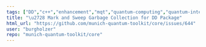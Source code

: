 ```yaml
---
tags: ["DD","c++","enhancement","mqt","quantum-computing","quantum-intermediate-representation","refactor","tum","unitaryHack"]
title: "\u2728 Mark and Sweep Garbage Collection for DD Package"
html_url: "https://github.com/munich-quantum-toolkit/core/issues/644"
user: "burgholzer"
repo: "munich-quantum-toolkit/core"
---
```


